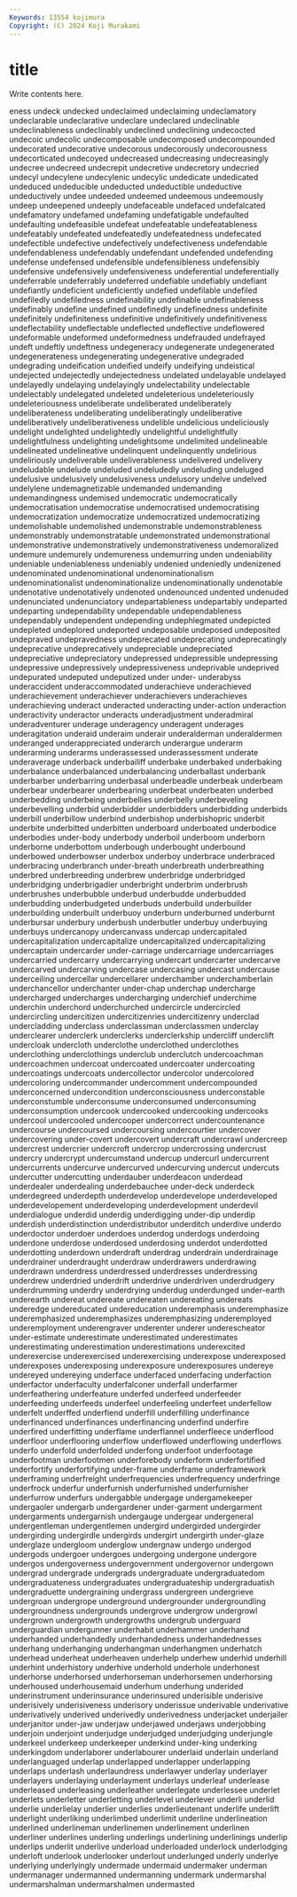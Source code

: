 ```yaml
---
Keywords: 13554 kojimura
Copyright: (C) 2024 Koji Murakami
---
```


# title

Write contents here.



eness undeck undecked undeclaimed
undeclaiming undeclamatory undeclarable undeclarative undeclare undeclared undeclinable undeclinableness undeclinably undeclined
undeclining undecocted undecoic undecolic undecomposable undecomposed undecompounded undecorated undecorative undecorous
undecorously undecorousness undecorticated undecoyed undecreased undecreasing undecreasingly undecree undecreed undecrepit
undecretive undecretory undecried undecyl undecylene undecylenic undecylic undedicate undedicated undeduced
undeducible undeducted undeductible undeductive undeductively undee undeeded undeemed undeemous undeemously
undeep undeepened undeeply undefaceable undefaced undefalcated undefamatory undefamed undefaming undefatigable
undefaulted undefaulting undefeasible undefeat undefeatable undefeatableness undefeatably undefeated undefeatedly undefeatedness
undefecated undefectible undefective undefectively undefectiveness undefendable undefendableness undefendably undefendant undefended
undefending undefense undefensed undefensible undefensibleness undefensibly undefensive undefensively undefensiveness undeferential
undeferentially undeferrable undeferrably undeferred undefiable undefiably undefiant undefiantly undeficient undeficiently
undefied undefilable undefiled undefiledly undefiledness undefinability undefinable undefinableness undefinably undefine
undefined undefinedly undefinedness undefinite undefinitely undefiniteness undefinitive undefinitively undefinitiveness undeflectability
undeflectable undeflected undeflective undeflowered undeformable undeformed undeformedness undefrauded undefrayed undeft
undeftly undeftness undegeneracy undegenerate undegenerated undegenerateness undegenerating undegenerative undegraded undegrading
undeification undeified undeify undeifying undeistical undejected undejectedly undejectedness undelated undelayable
undelayed undelayedly undelaying undelayingly undelectability undelectable undelectably undelegated undeleted undeleterious
undeleteriously undeleteriousness undeliberate undeliberated undeliberately undeliberateness undeliberating undeliberatingly undeliberative undeliberatively
undeliberativeness undelible undelicious undeliciously undelight undelighted undelightedly undelightful undelightfully undelightfulness
undelighting undelightsome undelimited undelineable undelineated undelineative undelinquent undelinquently undelirious undeliriously
undeliverable undeliverableness undelivered undelivery undeludable undelude undeluded undeludedly undeluding undeluged
undelusive undelusively undelusiveness undelusory undelve undelved undelylene undemagnetizable undemanded undemanding
undemandingness undemised undemocratic undemocratically undemocratisation undemocratise undemocratised undemocratising undemocratization undemocratize
undemocratized undemocratizing undemolishable undemolished undemonstrable undemonstrableness undemonstrably undemonstratable undemonstrated undemonstrational
undemonstrative undemonstratively undemonstrativeness undemoralized undemure undemurely undemureness undemurring unden undeniability
undeniable undeniableness undeniably undenied undeniedly undenizened undenominated undenominational undenominationalism undenominationalist
undenominationalize undenominationally undenotable undenotative undenotatively undenoted undenounced undented undenuded undenunciated
undenunciatory undepartableness undepartably undeparted undeparting undependability undependable undependableness undependably undependent
undepending undephlegmated undepicted undepleted undeplored undeported undeposable undeposed undeposited undepraved
undepravedness undeprecated undeprecating undeprecatingly undeprecative undeprecatively undepreciable undepreciated undepreciative undepreciatory
undepressed undepressible undepressing undepressive undepressively undepressiveness undeprivable undeprived undepurated undeputed
undeputized under under- underabyss underaccident underaccommodated underachieve underachieved underachievement underachiever
underachievers underachieves underachieving underact underacted underacting under-action underaction underactivity underactor
underacts underadjustment underadmiral underadventurer underage underagency underagent underages underagitation underaid
underaim underair underalderman underaldermen underanged underappreciated underarch underargue underarm underarming
underarms underassessed underassessment underate underaverage underback underbailiff underbake underbaked underbaking
underbalance underbalanced underbalancing underballast underbank underbarber underbarring underbasal underbeadle underbeak
underbeam underbear underbearer underbearing underbeat underbeaten underbed underbedding underbeing underbellies
underbelly underbeveling underbevelling underbid underbidder underbidders underbidding underbids underbill underbillow
underbind underbishop underbishopric underbit underbite underbitted underbitten underboard underboated underbodice
underbodies under-body underbody underboil underboom underborn underborne underbottom underbough underbought
underbound underbowed underbowser underbox underboy underbrace underbraced underbracing underbranch under-breath
underbreath underbreathing underbred underbreeding underbrew underbridge underbridged underbridging underbrigadier underbright
underbrim underbrush underbrushes underbubble underbud underbudde underbudded underbudding underbudgeted underbuds
underbuild underbuilder underbuilding underbuilt underbuoy underburn underburned underburnt underbursar underbury
underbush underbutler underbuy underbuying underbuys undercanopy undercanvass undercap undercapitaled undercapitalization
undercapitalize undercapitalized undercapitalizing undercaptain undercarder under-carriage undercarriage undercarriages undercarried undercarry
undercarrying undercart undercarter undercarve undercarved undercarving undercase undercasing undercast undercause
underceiling undercellar undercellarer underchamber underchamberlain underchancellor underchanter under-chap underchap undercharge
undercharged undercharges undercharging underchief underchime underchin underchord underchurched undercircle undercircled
undercircling undercitizen undercitizenries undercitizenry underclad undercladding underclass underclassman underclassmen underclay
underclearer underclerk underclerks underclerkship undercliff underclift undercloak undercloth underclothe underclothed
underclothes underclothing underclothings underclub underclutch undercoachman undercoachmen undercoat undercoated undercoater
undercoating undercoatings undercoats undercollector undercolor undercolored undercoloring undercommander undercomment undercompounded
underconcerned undercondition underconsciousness underconstable underconstumble underconsume underconsumed underconsuming underconsumption undercook
undercooked undercooking undercooks undercool undercooled undercooper undercorrect undercountenance undercourse undercoursed
undercoursing undercourtier undercover undercovering under-covert undercovert undercraft undercrawl undercreep undercrest
undercrier undercroft undercrop undercrossing undercrust undercry undercrypt undercumstand undercup undercurl
undercurrent undercurrents undercurve undercurved undercurving undercut undercuts undercutter undercutting underdauber
underdeacon underdead underdealer underdealing underdebauchee under-deck underdeck underdegreed underdepth underdevelop
underdevelope underdeveloped underdevelopement underdeveloping underdevelopment underdevil underdialogue underdid underdig underdigging
under-dip underdip underdish underdistinction underdistributor underditch underdive underdo underdoctor underdoer
underdoes underdog underdogs underdoing underdone underdose underdosed underdosing underdot underdotted
underdotting underdown underdraft underdrag underdrain underdrainage underdrainer underdraught underdraw underdrawers
underdrawing underdrawn underdress underdressed underdresses underdressing underdrew underdried underdrift underdrive
underdriven underdrudgery underdrumming underdry underdrying underdug underdunged under-earth underearth undereat
undereate undereaten undereating undereats underedge undereducated undereducation underemphasis underemphasize underemphasized
underemphasizes underemphasizing underemployed underemployment underengraver underenter underer underescheator under-estimate underestimate
underestimated underestimates underestimating underestimation underestimations underexcited underexercise underexercised underexercising underexpose
underexposed underexposes underexposing underexposure underexposures undereye undereyed undereying underface underfaced
underfacing underfaction underfactor underfaculty underfalconer underfall underfarmer underfeathering underfeature underfed
underfeed underfeeder underfeeding underfeeds underfeel underfeeling underfeet underfellow underfelt underffed
underfiend underfill underfilling underfinance underfinanced underfinances underfinancing underfind underfire underfired
underfitting underflame underflannel underfleece underflood underfloor underflooring underflow underflowed underflowing
underflows underfo underfold underfolded underfong underfoot underfootage underfootman underfootmen underforebody
underform underfortified underfortify underfortifying under-frame underframe underframework underframing underfreight underfrequencies
underfrequency underfringe underfrock underfur underfurnish underfurnished underfurnisher underfurrow underfurs undergabble
undergage undergamekeeper undergaoler undergarb undergardener under-garment undergarment undergarments undergarnish undergauge
undergear undergeneral undergentleman undergentlemen undergird undergirded undergirder undergirding undergirdle undergirds
undergirt undergirth under-glaze underglaze undergloom underglow undergnaw undergo undergod undergods
undergoer undergoes undergoing undergone undergore undergos undergoverness undergovernment undergovernor undergown
undergrad undergrade undergrads undergraduate undergraduatedom undergraduateness undergraduates undergraduateship undergraduatish undergraduette
undergraining undergrass undergreen undergrieve undergroan undergrope underground undergrounder undergroundling undergroundness
undergrounds undergrove undergrow undergrowl undergrown undergrowth undergrowths undergrub underguard underguardian
undergunner underhabit underhammer underhand underhanded underhandedly underhandedness underhandednesses underhang underhanging
underhangman underhangmen underhatch underhead underheat underheaven underhelp underhew underhid underhill
underhint underhistory underhive underhold underhole underhonest underhorse underhorsed underhorseman underhorsemen
underhorsing underhoused underhousemaid underhum underhung underided underinstrument underinsurance underinsured underisible
underisive underisively underisiveness underisory underissue underivable underivative underivatively underived underivedly
underivedness underjacket underjailer underjanitor under-jaw underjaw underjawed underjaws underjobbing underjoin
underjoint underjudge underjudged underjudging underjungle underkeel underkeep underkeeper underkind under-king
underking underkingdom underlaborer underlabourer underlaid underlain underland underlanguaged underlap underlapped
underlapper underlapping underlaps underlash underlaundress underlawyer underlay underlayer underlayers underlaying
underlayment underlays underleaf underlease underleased underleasing underleather underlegate underlessee underlet
underlets underletter underletting underlevel underlever underli underlid underlie underlielay underlier
underlies underlieutenant underlife underlift underlight underliking underlimbed underlimit underline underlineation
underlined underlineman underlinemen underlinement underlinen underliner underlines underling underlings underlining
underlinings underlip underlips underlit underlive underload underloaded underlock underlodging underloft
underlook underlooker underlout underlunged underly underlye underlying underlyingly undermade undermaid
undermaker underman undermanager undermanned undermanning undermark undermarshal undermarshalman undermarshalmen undermasted
